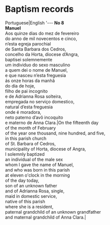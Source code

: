 # Baptism records

Portuguese|English
'---
<b>No 8</b><br>
<b>Manuel</b><br>
Aos quinze dias do mez de fevereiro<br>
do anno de mil novecentos e cinco,<br>
n’esta egreja parochial<br>
de Santa Barbara dos Cedros,<br>
concelho da Horta, diocese d’Angra,<br>
baptisei solemnemente<br>
um individuo do sexo masculino<br>
a quem dei o nome de Manuel,<br>
e que nasceu n’esta freguesia<br>
ás onze horas da manhã<br>
do dia de hoje,<br>
filho de pai incognito<br>
e de Adrianna Rosa solteira,<br>
empregada no serviço domestico,<br>
natural d’esta freguesia<br>
onde é moradora,<br>
neto paterno d’avô incoquito<br>
e materno de Anna Clara.|On the fifteenth day<br>
of the month of February<br>
of the year one thousand, nine hundred, and five,<br>
in this parish church<br>
of St. Barbara of Cedros,<br>
municipality of Horta, diocese of Angra,<br>
I solemnly baptized<br>
an individual of the male sex<br>
whom I gave the name of Manuel,<br>
and who was born in this parish<br>
at eleven o'clock in the morning<br>
of the day today,<br>
son of an unknown father<br>
and of Adrianna Rosa, single,<br>
maid in domestic service,<br>
native of this parish<br>
where she is a resident,<br>
paternal grandchild of an unknown grandfather<br>
and maternal grandchild of Anna Clara.|
